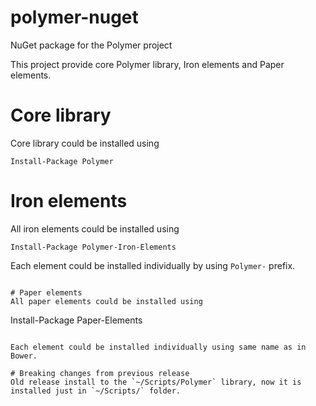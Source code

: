 polymer-nuget
=============

NuGet package for the Polymer project

This project provide core Polymer library, Iron elements and Paper elements.

# Core library
Core library could be installed using 

```
Install-Package Polymer
```

# Iron elements
All iron elements could be installed using 

```
Install-Package Polymer-Iron-Elements
```

Each element could be installed individually by using `Polymer-` prefix. 
```

# Paper elements
All paper elements could be installed using 

```
Install-Package Paper-Elements
```

Each element could be installed individually using same name as in Bower.

# Breaking changes from previous release
Old release install to the `~/Scripts/Polymer` library, now it is installed just in `~/Scripts/` folder.
